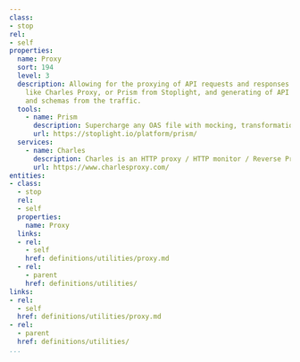 ```yaml
---
class:
- stop
rel:
- self
properties:
  name: Proxy
  sort: 194
  level: 3
  description: Allowing for the proxying of API requests and responses using tools
    like Charles Proxy, or Prism from Stoplight, and generating of API definitions
    and schemas from the traffic.
  tools:
    - name: Prism
      description: Supercharge any OAS file with mocking, transformations, validations, and more.
      url: https://stoplight.io/platform/prism/
  services:
    - name: Charles
      description: Charles is an HTTP proxy / HTTP monitor / Reverse Proxy that enables a developer to view all of the HTTP and SSL / HTTPS traffic between their machine and the Internet. This includes requests, responses and the HTTP headers (which contain the cookies and caching information).
      url: https://www.charlesproxy.com/          
entities:
- class:
  - stop
  rel:
  - self
  properties:
    name: Proxy
  links:
  - rel:
    - self
    href: definitions/utilities/proxy.md
  - rel:
    - parent
    href: definitions/utilities/
links:
- rel:
  - self
  href: definitions/utilities/proxy.md
- rel:
  - parent
  href: definitions/utilities/
...
```


